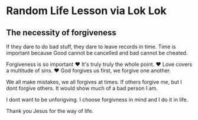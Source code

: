 # Random Life Lesson via Lok Lok

## The necessity of forgiveness

If they dare to do bad stuff,
they dare to leave records in time.
Time is important because Good cannot be cancelled
and bad cannot be cheated.

Forgiveness is so important ❤
It's truly truly the whole point. ❤
Love covers a multitude of sins. ❤
God forgives us first, we forgive one another.

We all make mistakes, we all forgives at times.
If others forgive me, but I dont forgive others.
It would show much of a bad person I am.

I dont want to be unforigving.
I choose forgivness in mind and I do it in life.

Thank you Jesus for the way of life.
